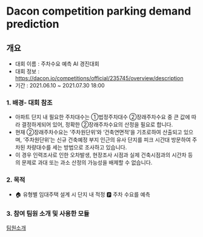 # Dacon competition parking demand prediction

## 개요
- 대회 이름 : 주차수요 예측 AI 경진대회
- 대회 정보 : https://dacon.io/competitions/official/235745/overview/description
- 기간 : 2021.06.10 ~ 2021.07.30 18:00

### 1. 배경- 대회 참조
- 아파트 단지 내 필요한 주차대수는 ①법정주차대수 ②장래주차수요 중 큰 값에 따라 결정하게되어 있어, 정확한 ②장래주차수요의 산정을 필요로 합니다. 
- 현재 ②장래주차수요는 ‘주차원단위’와 ‘건축연면적’을 기초로하여 산출되고 있으며, ‘주차원단위’는 신규 건축예정 부지 인근의 유사 단지를 피크 시간대 방문하여 주차된 차량대수를 세는 방법으로 조사하고 있습니다. 
- 이 경우 인력조사로 인한 오차발생, 현장조사 시점과 실제 건축시점과의 시간차 등의 문제로 과대 또는 과소 산정의 가능성을 배제할 수 없습니다.

### 2. 목적
- 🏠 유형별 임대주택 설계 시 단지 내 적정 🅿️ 주차 수요를 예측

### 3. 참여 팀원 소개 및 사용한 모듈
[팀원소개](https://www.notion.so/caac7b127e5547d39234c067ceca5d21?v=4c7d7e4d8d664c94aebde5f0d60c57c6)

